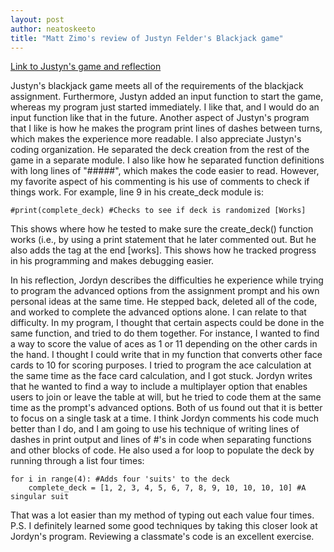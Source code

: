 ```yaml
---
layout: post
author: neatoskeeto
title: "Matt Zimo's review of Justyn Felder's Blackjack game"
---
```


<a href= "https://silshack.github.io/summer2017/jbfelder-Blackjack-App.html"> Link to Justyn's game and reflection</a>

Justyn's blackjack game meets all of the requirements of the blackjack assignment. Furthermore, Justyn added an input function to start the game, whereas my program just started immediately. I like that, and I would do an input function like that in the future.
Another aspect of Justyn's program that I like is how he makes the program print lines of dashes between turns, which makes the experience more readable.
I also appreciate Justyn's coding organization. He separated the deck creation from the rest of the game in a separate module. I also like how he separated function definitions with long lines of "#####", which makes the code easier to read.
However, my favorite aspect of his commenting is his use of comments to check if things work. For example, line 9 in his create_deck module is:
```
#print(complete_deck) #Checks to see if deck is randomized [Works]
```
This shows where how he tested to make sure the create_deck() function works (i.e., by using a print statement that he later commented out. But he also adds the tag at the end [works]. This shows how he tracked progress in his programming and makes debugging easier. 

In his reflection, Jordyn describes the difficulties he experience while trying to program the advanced options from the assignment prompt and his own personal ideas at the same time. He stepped back, deleted all of the code, and worked to complete the advanced options alone. I can relate to that difficulty. In my program, I thought that certain aspects could be done in the same function, and tried to do them together. For instance, I wanted to find a way to score the value of aces as 1 or 11 depending on the other cards in the hand. I thought I could write that in my function that converts other face cards to 10 for scoring purposes. I tried to program the ace calculation at the same time as the face card calculation, and I got stuck. Jordyn writes that he wanted to find a way to include a multiplayer option that enables users to join or leave the table at will, but he tried to code them at the same time as the prompt's advanced options. Both of us found out that it is better to focus on a single task at a time.
I think Jordyn comments his code much better than I do, and I am going to use his technique of writing lines of dashes in print output and lines of #'s in code when separating functions and other blocks of code. He also used a for loop to populate the deck by running through a list four times:
```
for i in range(4): #Adds four 'suits' to the deck
    complete_deck = [1, 2, 3, 4, 5, 6, 7, 8, 9, 10, 10, 10, 10] #A singular suit
```
That was a lot easier than my method of typing out each value four times.
P.S. I definitely learned some good techniques by taking this closer look at Jordyn's program. Reviewing a classmate's code is an excellent exercise.
